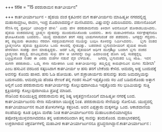 +++
title = "15 ಪರಶುರಾಮನ ಕಾರ್ತವೀರ್ಯನ"

+++
ಕಾರ್ತವೀರ್ಯಾರ್ಜುನ - ಹೈಹಯ ವಂಶ ಕೃತವೀರನ ಮಗ ಕಾರ್ತವೀರ್ಯನು ಮಾಹಿಷ್ಮತೀ ನಗರದಲ್ಲಿದ್ದ ಮಹಾಸಾಮ್ರಾಟ, ರಾವಣ, ಇಂದ್ರ ಮೊದಲಾದವರ್ನ್ನು ಮಣಿಸಿದವನು. ವಿಷ್ಣುವನ್ನೇ ಎದುರಿಸಿದವನು. ವರುಣನೊಂದಿಗೆ ಸೆಣಸಿ `ನನ್ನ ಪ್ರತಿಸ್ಪರ್ಧಿ ಯಾರಿದ್ದಾರೆ ಹೇಳು' ಎಂದು ಹೇಳಿ ಪರಶುರಾಮನೆಂದು ತಿಳಿದಾಗ ಅವನೊಂದಿಗೆ ಹೋರಾಡಬಯಸಿದನು. ಹೈಹಯ ವಂಶದವರಿಗಿದ್ದ ಬ್ರಾಹ್ಮಣ ದ್ವೇಷವನ್ನು ಮುಂದುವರಿಸಿಕೊಂಡು ಬಂದವನು. ತಾನು ಮಹಾವೀರನೆಂದೂ ಸರ್ವಶ್ರೇಷ್ಠನೆಂದೂ ಘೋಷಿಸಿಕೊಂಡು ಬಂದವನು. ಯುದ್ಧ ಮಾಡುವಾಗ ತನಗೆ ಸಹಸ್ರ ಬಾಹುಗಳಾಗುವಂತೆ ವರ ಪಡೆದವನು. ಜಗತ್ತನ್ನೇ ಗೆದ್ದವನು. ತನ್ನ ಪತ್ನಿಯರು ಈಜಾಡಲು ನೆರವಾಗಿ ಸಹಸ್ರಬಾಹುಗಳಿಂದ ನದಿಯನ್ನು ಬಂಧಿಸಿ ಕೊಳವನ್ನು ನಿರ್ಮಿಸಿದವನು.  
ಭೃಗು ವಂಶದ ಬ್ರಾಹ್ಮಣರಿಗೂ ಹೈಹಯ ಕ್ಷತ್ರಿಯರಿಗೂ ಒಂದು ಕಾಲದಲ್ಲಿ ಸ್ನೇಹವಿತ್ತು. ಬಡವರಾದ ಭೃಗುವಂಶೀಯರಿಗೆ ಹೈಯಹ ರಾಜರು ಹೇರಳವಾಗಿ ಸಂಪತ್ತು ದಾನ ಮಾಡುತ್ತಿದ್ದರು. ಆದರೆ ಒಮ್ಮೆ ಹೈಹಯರಿಗೆ ಆರ್ಥಿಕ ಮುಗ್ಗÀಟ್ಟು ಬಂದಾಗ ಭೃಗು ವಂಶದ ಬ್ರಾಹ್ಮಣರು ತಮ್ಮಲ್ಲಿ ಹಣವಿಲ್ಲವೆಂದು ಸುಳ್ಳು ಹೇಳಿ ಆ ಜಾಗವನ್ನೇ ಬಿಟ್ಟು ಹಿಮಾಲಯಕ್ಕೆ ಹೋಗಿ ಅಲ್ಲಿ ಸಂಪತ್ತನ್ನೆಲ್ಲ ಬಚ್ಚಿಟ್ಟುಕೊಂಡ ನಂತರ ಈ ಎರಡು ವಂಶಗಳ ನಡುವೆ ವೈರ ಬೆಳೆಯಿತು.  
ಜಗದಗ್ನಿ ಭೃಗುವಂಶದ ಒಬ್ಬ ಋಷಿ. ಇವನ ಮಗನೇ ಪರಶುರಾಮ. ಒಮ್ಮೆ ಸೇನಾ ಸಮೇತನಾಗಿ ಬಂದ ಕಾರ್ತವೀರ್ಯನನ್ನು ತಮ್ಮಲ್ಲಿದ್ದ ಕಾಮಧೇನುವಿನ ಮಗಳು `ಸುಶೀಲಾ' ಎಂಬ ಹಸುವಿನ ವರದಿಂದ ಸತ್ಕರಿಸಿದಾಗ ಕಾರ್ತವೀರ್ಯ ಆ ಹಸು ತನಗೆ ಬೇಕೆಂದು ಕೇಳಿದ. ಆಮದಗ್ನಿ ಅಡ್ಡ ಬಂದುದಕ್ಕೆ ಅವನನ್ನು ಕೊಂದು ಹಾಕಿದ. ಹಸು ಓಡಿ ಹೋಯಿತು. ಆಗ ಶುಕ್ರಾಚಾರ್ಯರು ಹಸುವನ್ನು ತಂದು ಜಮದಗ್ನಿಯನ್ನು ಬದುಕಿಸಿದರು. ಆಮದಗ್ನಿಯ ಹೆಂಡತಿ ರೇಣುಕೆ ತನ್ನ ಗಂಡನ ಸಾವಿಗೆ ಇಪ್ಪತ್ತೊಂದು ಸಲ ಎದೆ ಬಡಿದುಕೊಂಡು ಅತ್ತಾಗ ಅಲ್ಲಿಗೆ ಬಂದ ಪರಶುರಾಮನು ಕಾರ್ತವೀರ್ಯನನ್ನು ಕೊಲ್ಲುವುದಾಗಿಯೂ ಇಪ್ಪತ್ತೊಂದು ಸಲ ಭೂಮಿಯನ್ನು ಸುತ್ತಿ ಕ್ಷತ್ರಿಯರನ್ನು ಕೊಲ್ಲುವುದಾಗಿಯೂ ಪ್ರತಿಜ್ಞೆ ಮಾಡಿದ.  
ಸೇಡಿನಿಂದ ಕುದಿಯುತ್ತಿದ್ದ ಪರಶುರಾಮನು ತನ್ನ ಶಿಷ್ಯ ಅಕೃತವ್ರಣನೊಂದಿಗೆ ಮಾಹಿಷ್ಮತೀ ನಗರಕ್ಕೆ ಬಂದ. ಕಾರ್ತವೀರ್ಯಾಜುನನು ಸೇನಾ ಸಮೇತನಾಗಿ ಯುದ್ದಕ್ಕೆ ನಿಂತ. ಪರಶುರಾಮನು ಸೇನೆಯನ್ನು ಸೋಲಿಸಿದ. ಯುದ್ಧದಲ್ಲಿ ಕಾರ್ತವೀಯಾರ್ಜುನನ ಸಾವಿರ ತೋಳುಗಳನ್ನೂ ಕತ್ತರಿಸಿದ. ಅವನ ಎಪ್ಪತ್ತಾರು ಮಕ್ಕಳನ್ನೂ ಒಂದ. ಆಕಾಶವಾಣಿಯ ಸಲಹೆಯನ್ನು ಕೂಡ ಧಿಕ್ಕರಿಸಿ ಮರೆತು ನಿಂತ ಕಾರ್ತವೀರ್ಯಾರ್ಜುನನು ಮಹಾಬಲಶಾಲಿಯಾಗಿದ್ದರೂ ತಪೋಶಕ್ತಿಯುಳ್ಳವನಾಗಿದದರೂ ತನ್ನ ಅಹಂಕಾರದಿಂದಾಗಿ ತನ್ನ ಸಾವನ್ನು ತಂದುಕೊಂಡ. ಮಹಾಭಾರತದಲ್ಲಿ ಉಕ್ತರಾಗಿರುವ ಚಕ್ರವರ್ತಿಗಳಲ್ಲಿ ಮಹಾವೀರ ಕಾರ್ತವೀರ್ಯಾರ್ಜುನನೂ ಪ್ರಸಿದ್ಧನಾಗಿದ್ದಾನೆ.ಕಾರ್ತವೀರ್ಯಾರ್ಜುನ :